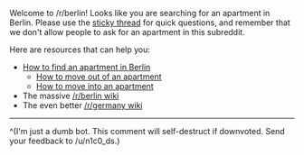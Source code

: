 Welcome to /r/berlin! Looks like you are searching for an apartment in Berlin. Please use the [sticky thread](https://www.reddit.com/r/berlin/comments/gepwge/visiting_berlin_in_the_future_moving_here_going/) for quick questions, and remember that we don't allow people to ask for an apartment in this subreddit.

Here are resources that can help you:

* [How to find an apartment in Berlin](https://allaboutberlin.com/guides/find-a-flat-in-berlin)
    * [How to move out of an apartment](https://allaboutberlin.com/guides/moving-out)
    * [How to move into an apartment](https://allaboutberlin.com/guides/moving-in)
* The massive [/r/berlin wiki](https://www.reddit.com/r/berlin/wiki/index)
* The even better [/r/germany wiki](https://www.reddit.com/r/germany/wiki/faq)

----

^(I'm just a dumb bot. This comment will self-destruct if downvoted. Send your feedback to /u/n1c0_ds.)